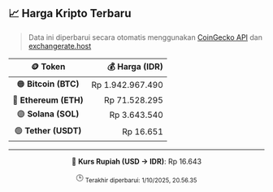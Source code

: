 

<!-- HARGA_KRIPTO -->
## 📈 Harga Kripto Terbaru

> Data ini diperbarui secara otomatis menggunakan [CoinGecko API](https://www.coingecko.com/) dan [exchangerate.host](https://exchangerate.host/)

<div align="center">

| 🪙 Token | 💰 Harga (IDR) |
|:------:|---------------:|
| 🟠 **Bitcoin (BTC)**   | Rp 1.942.967.490 |
| 🔵 **Ethereum (ETH)**  | Rp 71.528.295 |
| 🟣 **Solana (SOL)**    | Rp 3.643.540 |
| 🟢 **Tether (USDT)**   | Rp 16.651 |

---

💱 **Kurs Rupiah (USD → IDR)**: Rp 16.643

🕒 <sub>Terakhir diperbarui: 1/10/2025, 20.56.35</sub>

</div>
<!-- /HARGA_KRIPTO -->